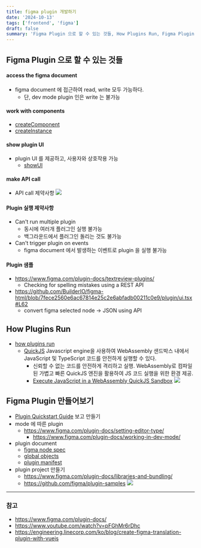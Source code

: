 ```yaml
---
title: figma plugin 개발하기
date: '2024-10-13'
tags: ['frontend', 'figma']
draft: false
summary: 'Figma Plugin 으로 할 수 있는 것들, How Plugins Run, Figma Plugin 만들어보기'
---
```


## Figma Plugin 으로 할 수 있는 것들

#### access the figma document

* figma document 에 접근하여 read, write 모두 가능하다.
    * 단, dev mode plugin 인은 write 는 불가능

#### work with components

* [createComponent](https://www.figma.com/plugin-docs/api/properties/figma-createcomponent/)
* [createInstance](https://www.figma.com/plugin-docs/api/ComponentNode/#createinstance)

#### show plugin UI

* plugin UI 를 제공하고, 사용자와 상호작용 가능
    * [showUI](https://www.figma.com/plugin-docs/api/properties/figma-showui/)

#### make API call

* API call 제약사항
  <img src="/static/images/figma-plugin-cors.png" />

#### Plugin 실행 제약사항

* Can't run multiple plugin
    * 동시에 여러개 플러그인 실행 불가능
    * 백그라운드에서 플러그인 돌리는 것도 불가능
* Can't trigger plugin on events
    * figma document 에서 발생하는 이벤트로 plugin 을 실행 불가능

#### Plugin 샘플

* https://www.figma.com/plugin-docs/textreview-plugins/
    * Checking for spelling mistakes using a REST API
* https://github.com/BuilderIO/figma-html/blob/7fece2560e6ac67814e25c2e6abfadb00211c0e9/plugin/ui.tsx#L62
    * convert figma selected node → JSON using API

## How Plugins Run

* [how plugins run](https://www.figma.com/plugin-docs/how-plugins-run/)
    * [QuickJS](https://github.com/quickjs-ng/quickjs) Javascript engine을 사용하여 WebAssembly 샌드박스 내에서 JavaScript 및 TypeScript 코드를 안전하게 실행할 수 있다.
        * 신뢰할 수 없는 코드를 안전하게 격리하고 실행.  WebAssembly로 컴파일된 가볍고 빠른 QuickJS 엔진을 활용하여 JS 코드 실행을 위한 환경 제공.
        * [Execute JavaScript in a WebAssembly QuickJS Sandbox](https://dev.to/sebastian_wessel/execute-javascript-in-a-webassembly-quickjs-sandbox-14nn)
          <img src="/static/images/figma-plugins-run.png" />

## Figma Plugin 만들어보기

* [Plugin Quickstart Guide](https://www.figma.com/plugin-docs/plugin-quickstart-guide/) 보고 만들기
* mode 에 따른 plugin
    * https://www.figma.com/plugin-docs/setting-editor-type/
        * https://www.figma.com/plugin-docs/working-in-dev-mode/
* plugin document
    * [figma node spec](https://www.figma.com/plugin-docs/api/nodes/)
    * [global objects](https://www.figma.com/plugin-docs/api/global-objects/)
    * [plugin manifest](https://www.figma.com/plugin-docs/manifest/)
* plugin project 만들기
    * https://www.figma.com/plugin-docs/libraries-and-bundling/
    * https://github.com/figma/plugin-samples
      <img src="/static/images/figma-plugin-resource.png" />

--- 

### 참고

* https://www.figma.com/plugin-docs/
* https://www.youtube.com/watch?v=pFGhMr6rDhc
* https://engineering.linecorp.com/ko/blog/create-figma-translation-plugin-with-vuejs